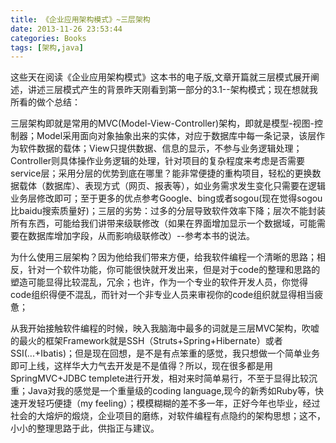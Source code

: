 ```yaml
---
title: 《企业应用架构模式》~三层架构
date: 2013-11-26 23:53:44
categories: Books
tags: [架构,java]
---
```

这些天在阅读《企业应用架构模式》这本书的电子版,文章开篇就三层模式展开阐述，讲述三层模式产生的背景昨天刚看到第一部分的3.1--架构模式；现在想就我所看的做个总结：

三层架构即就是常用的MVC(Model-View-Controller)架构，即就是模型-视图-控制器；Model采用面向对象抽象出来的实体，对应于数据库中每一条记录，该层作为软件数据的载体；View只提供数据、信息的显示，不参与业务逻辑处理；Controller则具体操作业务逻辑的处理，针对项目的复杂程度来考虑是否需要service层；采用分层的优势到底在哪里？能非常便捷的重构项目，轻松的更换数据载体（数据库）、表现方式（网页、报表等），如业务需求发生变化只需要在逻辑业务层修改即可；至于更多的优点参考Google、bing或者sogou(现在觉得sogou比baidu搜索质量好)；三层的劣势：过多的分层导致软件效率下降；层次不能封装所有东西，可能给我们讲带来级联修改（如果在界面增加显示一个数据域，可能需要在数据库增加字段，从而影响级联修改）--参考本书的说法。

为什么使用三层架构？因为他给我们带来方便，给我软件编程一个清晰的思路；相反，针对一个软件功能，你可能很快就开发出来，但是对于code的整理和思路的塑造可能显得比较混乱，冗余；也许，作为一个专业的软件开发人员，你觉得code组织得便不混乱，而针对一个非专业人员来审视你的code组织就显得相当疲惫；

从我开始接触软件编程的时候，映入我脑海中最多的词就是三层MVC架构，吹嘘的最火的框架Framework就是SSH（Struts+Spring+Hibernate）或者SSI(...+Ibatis)；但是现在回想，是不是有点笨重的感觉，我只想做一个简单业务即可上线，这样华大力气去开发是不是值得？所以，现在很多都是用SpringMVC+JDBC templete进行开发，相对来时简单易行，不至于显得比较沉重；Java对我的感觉是一个重量级的coding language,现今的新秀如Ruby等，快速开发轻巧便捷（my feeling）；模模糊糊的差不多一年，正好今年也毕业，经过社会的大熔炉的煅烧，企业项目的磨练，对软件编程有点隐约的架构思想；这不，小小的整理思路于此，供指正与建议。